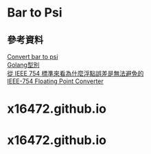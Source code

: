 # Bar to Psi
## 參考資料

[Convert bar to psi](https://www.unitconverters.net/pressure/bar-to-psi.htm)<br>
[Golang型別](https://ithelp.ithome.com.tw/articles/10202637)<br>
[從 IEEE 754 標準來看為什麼浮點誤差是無法避免的](https://medium.com/starbugs/see-why-floating-point-error-can-not-be-avoided-from-ieee-754-809720b32175)<br>
[IEEE-754 Floating Point Converter](https://www.h-schmidt.net/FloatConverter/IEEE754.html)
# x16472.github.io
# x16472.github.io
